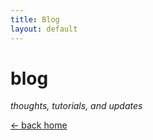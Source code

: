 ```yaml
---
title: Blog
layout: default
---
```


# blog

*thoughts, tutorials, and updates*


<a href="/" class="btn">← back home</a>